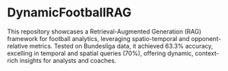 # DynamicFootballRAG
This repository showcases a Retrieval-Augmented Generation (RAG) framework for football analytics, leveraging spatio-temporal and opponent-relative metrics. Tested on Bundesliga data, it achieved 63.3% accuracy, excelling in temporal and spatial queries (70%), offering dynamic, context-rich insights for analysts and coaches.

